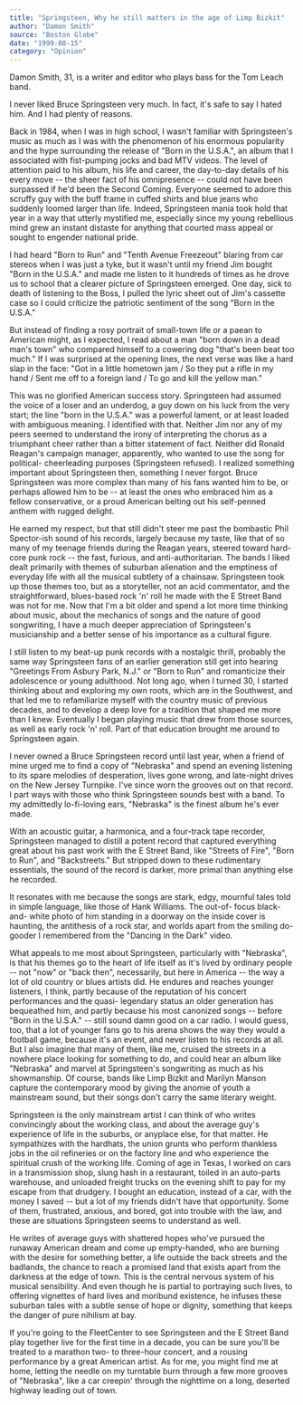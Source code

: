 ```yaml
---
title: "Springsteen, Why he still matters in the age of Limp Bizkit"
author: "Damon Smith"
source: "Boston Globe"
date: "1999-08-15"
category: "Opinion"
---
```


Damon Smith, 31, is a writer and editor who plays bass for the Tom Leach band.

I never liked Bruce Springsteen very much. In fact, it's safe to say I hated him. And I had plenty of reasons.

Back in 1984, when I was in high school, I wasn't familiar with Springsteen's music as much as I was with the phenomenon of his enormous popularity and the hype surrounding the release of "Born in the U.S.A.", an album that I associated with fist-pumping jocks and bad MTV videos. The level of attention paid to his album, his life and career, the day-to-day details of his every move -- the sheer fact of his omnipresence -- could not have been surpassed if he'd been the Second Coming. Everyone seemed to adore this scruffy guy with the buff frame in cuffed shirts and blue jeans who suddenly loomed larger than life. Indeed, Springsteen mania took hold that year in a way that utterly mystified me, especially since my young rebellious mind grew an instant distaste for anything that courted mass appeal or sought to engender national pride.

I had heard "Born to Run" and "Tenth Avenue Freezeout" blaring from car stereos when I was just a tyke, but it wasn't until my friend Jim bought "Born in the U.S.A." and made me listen to it hundreds of times as he drove us to school that a clearer picture of Springsteen emerged. One day, sick to death of listening to the Boss, I pulled the lyric sheet out of Jim's cassette case so I could criticize the patriotic sentiment of the song "Born in the U.S.A."

But instead of finding a rosy portrait of small-town life or a paean to American might, as I expected, I read about a man "born down in a dead man's town" who compared himself to a cowering dog "that's been beat too much." If I was surprised at the opening lines, the next verse was like a hard slap in the face: "Got in a little hometown jam / So they put a rifle in my hand / Sent me off to a foreign land / To go and kill the yellow man."

This was no glorified American success story. Springsteen had assumed the voice of a loser and an underdog, a guy down on his luck from the very start; the line "born in the U.S.A." was a powerful lament, or at least loaded with ambiguous meaning. I identified with that. Neither Jim nor any of my peers seemed to understand the irony of interpreting the chorus as a triumphant cheer rather than a bitter statement of fact. Neither did Ronald Reagan's campaign manager, apparently, who wanted to use the song for political- cheerleading purposes (Springsteen refused). I realized something important about Springsteen then, something I never forgot. Bruce Springsteen was more complex than many of his fans wanted him to be, or perhaps allowed him to be -- at least the ones who embraced him as a fellow conservative, or a proud American belting out his self-penned anthem with rugged delight.

He earned my respect, but that still didn't steer me past the bombastic Phil Spector-ish sound of his records, largely because my taste, like that of so many of my teenage friends during the Reagan years, steered toward hard-core punk rock -- the fast, furious, and anti-authoritarian. The bands I liked dealt primarily with themes of suburban alienation and the emptiness of everyday life with all the musical subtlety of a chainsaw. Springsteen took up those themes too, but as a storyteller, not an acid commentator, and the straightforward, blues-based rock 'n' roll he made with the E Street Band was not for me. Now that I'm a bit older and spend a lot more time thinking about music, about the mechanics of songs and the nature of good songwriting, I have a much deeper appreciation of Springsteen's musicianship and a better sense of his importance as a cultural figure.

I still listen to my beat-up punk records with a nostalgic thrill, probably the same way Springsteen fans of an earlier generation still get into hearing "Greetings From Asbury Park, N.J." or "Born to Run" and romanticize their adolescence or young adulthood. Not long ago, when I turned 30, I started thinking about and exploring my own roots, which are in the Southwest, and that led me to refamiliarize myself with the country music of previous decades, and to develop a deep love for a tradition that shaped me more than I knew. Eventually I began playing music that drew from those sources, as well as early rock 'n' roll. Part of that education brought me around to Springsteen again.

I never owned a Bruce Springsteen record until last year, when a friend of mine urged me to find a copy of "Nebraska" and spend an evening listening to its spare melodies of desperation, lives gone wrong, and late-night drives on the New Jersey Turnpike. I've since worn the grooves out on that record. I part ways with those who think Springsteen sounds best with a band. To my admittedly lo-fi-loving ears, "Nebraska" is the finest album he's ever made.

With an acoustic guitar, a harmonica, and a four-track tape recorder, Springsteen managed to distill a potent record that captured everything great about his past work with the E Street Band, like "Streets of Fire", "Born to Run", and "Backstreets." But stripped down to these rudimentary essentials, the sound of the record is darker, more primal than anything else he recorded.

It resonates with me because the songs are stark, edgy, mournful tales told in simple language, like those of Hank Williams. The out-of- focus black-and- white photo of him standing in a doorway on the inside cover is haunting, the antithesis of a rock star, and worlds apart from the smiling do-gooder I remembered from the "Dancing in the Dark" video.

What appeals to me most about Springsteen, particularly with "Nebraska", is that his themes go to the heart of life itself as it's lived by ordinary people -- not "now" or "back then", necessarily, but here in America -- the way a lot of old country or blues artists did. He endures and reaches younger listeners, I think, partly because of the reputation of his concert performances and the quasi- legendary status an older generation has bequeathed him, and partly because his most canonized songs -- before "Born in the U.S.A." -- still sound damn good on a car radio. I would guess, too, that a lot of younger fans go to his arena shows the way they would a football game, because it's an event, and never listen to his records at all. But I also imagine that many of them, like me, cruised the streets in a nowhere place looking for something to do, and could hear an album like "Nebraska" and marvel at Springsteen's songwriting as much as his showmanship. Of course, bands like Limp Bizkit and Marilyn Manson capture the contemporary mood by giving the anomie of youth a mainstream sound, but their songs don't carry the same literary weight.

Springsteen is the only mainstream artist I can think of who writes convincingly about the working class, and about the average guy's experience of life in the suburbs, or anyplace else, for that matter. He sympathizes with the hardhats, the union grunts who perform thankless jobs in the oil refineries or on the factory line and who experience the spiritual crush of the working life. Coming of age in Texas, I worked on cars in a transmission shop, slung hash in a restaurant, toiled in an auto-parts warehouse, and unloaded freight trucks on the evening shift to pay for my escape from that drudgery. I bought an education, instead of a car, with the money I saved -- but a lot of my friends didn't have that opportunity. Some of them, frustrated, anxious, and bored, got into trouble with the law, and these are situations Springsteen seems to understand as well.

He writes of average guys with shattered hopes who've pursued the runaway American dream and come up empty-handed, who are burning with the desire for something better, a life outside the back streets and the badlands, the chance to reach a promised land that exists apart from the darkness at the edge of town. This is the central nervous system of his musical sensibility. And even though he is partial to portraying such lives, to offering vignettes of hard lives and moribund existence, he infuses these suburban tales with a subtle sense of hope or dignity, something that keeps the danger of pure nihilism at bay.

If you're going to the FleetCenter to see Springsteen and the E Street Band play together live for the first time in a decade, you can be sure you'll be treated to a marathon two- to three-hour concert, and a rousing performance by a great American artist. As for me, you might find me at home, letting the needle on my turntable burn through a few more grooves of "Nebraska", like a car creepin' through the nighttime on a long, deserted highway leading out of town.
